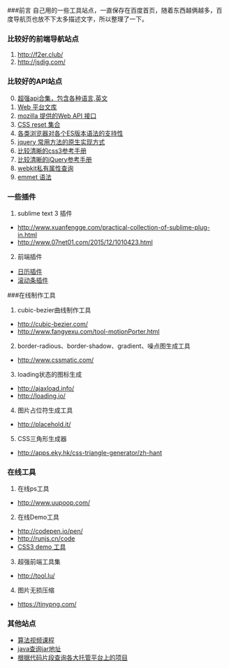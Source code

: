 ###前言 
自己用的一些工具站点，一直保存在百度首页，随着东西越俩越多，百度导航页也放不下太多描述文字，所以整理了一下。

### 比较好的前端导航站点

1. http://f2er.club/
2. http://jsdig.com/

### 比较好的API站点
0. [超强api合集，包含各种语言,英文](http://devdocs.io/)
1. [Web 平台文库](https://docs.webplatform.org/wiki/Main_Page/zh)
2. [mozilla 提供的Web API 接口](https://developer.mozilla.org/zh-CN/docs/Web/API)
3. [CSS reset 集合](http://cssreset.com/)
4. [各类浏览器对各个ES版本语法的支持性](http://kangax.github.io/compat-table/es6/)
5. [jquery 常用方法的原生实现方式](http://youmightnotneedjquery.com/)
6. [比较清晰的css3参考手册](http://www.css88.com/book/css/)
7. [比较清晰的jQuery参考手册](http://www.css88.com/jqapi-1.9/)
8. [webkit私有属性查询](http://ued.ctrip.com/webkitcss/index.html)
9. [emmet 语法](http://emmet.evget.com/)

### 一些插件

1. sublime text 3 插件
 - http://www.xuanfengge.com/practical-collection-of-sublime-plug-in.html
 - http://www.07net01.com/2015/12/1010423.html

2. 前端插件
 - [日历插件](http://glad.github.io/glDatePicker/)
 - [滚动条插件](http://manos.malihu.gr/repository/custom-scrollbar/demo/examples/scrollbar_themes_demo.html)

###在线制作工具

1. cubic-bezier曲线制作工具
 - <http://cubic-bezier.com/>
 - <http://www.fangyexu.com/tool-motionPorter.html>

2. border-radious、border-shadow、gradient、噪点图生成工具
 - <http://www.cssmatic.com/>

3. loading状态的图标生成
 - <http://ajaxload.info/>
 - <http://loading.io/>

4. 图片占位符生成工具
 - <http://placehold.it/>

5. CSS三角形生成器
 - <http://apps.eky.hk/css-triangle-generator/zh-hant>

### 在线工具

1. 在线ps工具
 - <http://www.uupoop.com/>
2. 在线Demo工具
 - <http://codepen.io/pen/>
 - <http://runjs.cn/code>
 - [CSS3 demo 工具](http://cssdeck.com/)
3. 超强前端工具集
 - <http://tool.lu/> 
4. 图片无损压缩
 - https://tinypng.com/

### 其他站点

 - [算法视频课程](https://www.julyedu.com/video/index?category=%E7%AE%97%E6%B3%95%E8%A7%86%E9%A2%91)
 - [java查询jar地址](http://www.mvnrepository.com/)
 - [根据代码片段查询各大托管平台上的项目](https://searchcode.com)

